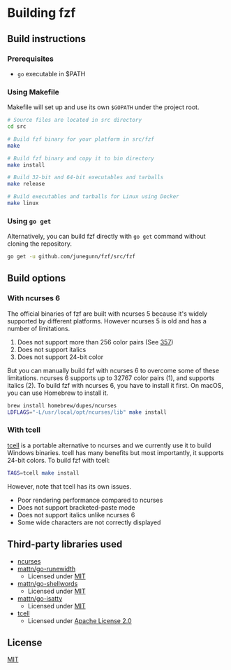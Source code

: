 Building fzf
============

Build instructions
------------------

### Prerequisites

- `go` executable in $PATH

### Using Makefile

Makefile will set up and use its own `$GOPATH` under the project root.

```sh
# Source files are located in src directory
cd src

# Build fzf binary for your platform in src/fzf
make

# Build fzf binary and copy it to bin directory
make install

# Build 32-bit and 64-bit executables and tarballs
make release

# Build executables and tarballs for Linux using Docker
make linux
```

### Using `go get`

Alternatively, you can build fzf directly with `go get` command without
cloning the repository.

```sh
go get -u github.com/junegunn/fzf/src/fzf
```

Build options
-------------

### With ncurses 6

The official binaries of fzf are built with ncurses 5 because it's widely
supported by different platforms. However ncurses 5 is old and has a number of
limitations.

1. Does not support more than 256 color pairs (See [357][357])
2. Does not support italics
3. Does not support 24-bit color

[357]: https://github.com/junegunn/fzf/issues/357

But you can manually build fzf with ncurses 6 to overcome some of these
limitations. ncurses 6 supports up to 32767 color pairs (1), and supports
italics (2). To build fzf with ncurses 6, you have to install it first. On
macOS, you can use Homebrew to install it.

```sh
brew install homebrew/dupes/ncurses
LDFLAGS="-L/usr/local/opt/ncurses/lib" make install
```

### With tcell

[tcell][tcell] is a portable alternative to ncurses and we currently use it to
build Windows binaries. tcell has many benefits but most importantly, it
supports 24-bit colors. To build fzf with tcell:

```sh
TAGS=tcell make install
```

However, note that tcell has its own issues.

- Poor rendering performance compared to ncurses
- Does not support bracketed-paste mode
- Does not support italics unlike ncurses 6
- Some wide characters are not correctly displayed

Third-party libraries used
--------------------------

- [ncurses][ncurses]
- [mattn/go-runewidth](https://github.com/mattn/go-runewidth)
    - Licensed under [MIT](http://mattn.mit-license.org)
- [mattn/go-shellwords](https://github.com/mattn/go-shellwords)
    - Licensed under [MIT](http://mattn.mit-license.org)
- [mattn/go-isatty](https://github.com/mattn/go-isatty)
    - Licensed under [MIT](http://mattn.mit-license.org)
- [tcell](https://github.com/gdamore/tcell)
    - Licensed under [Apache License 2.0](https://github.com/gdamore/tcell/blob/master/LICENSE)

License
-------

[MIT](LICENSE)

[install]: https://github.com/junegunn/fzf#installation
[go]:      https://golang.org/
[gil]:     http://en.wikipedia.org/wiki/Global_Interpreter_Lock
[ncurses]: https://www.gnu.org/software/ncurses/
[req]:     http://golang.org/doc/install
[tcell]:   https://github.com/gdamore/tcell
